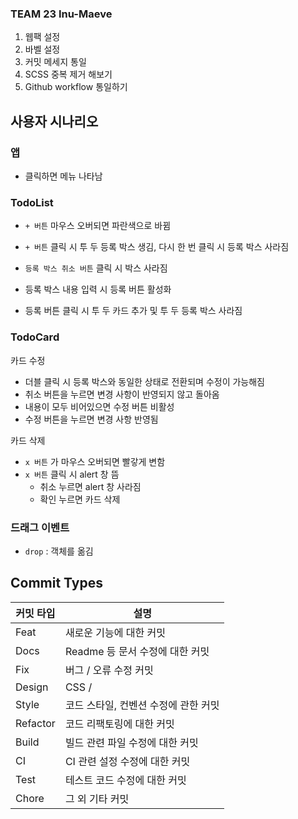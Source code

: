 ### TEAM 23 Inu-Maeve

1. 웹팩 설정
2. 바벨 설정
3. 커밋 메세지 통일
4. SCSS 중복 제거 해보기
5. Github workflow 통일하기

## 사용자 시나리오

### 앱

- 클릭하면 메뉴 나타남

### TodoList

- `+ 버튼` 마우스 오버되면 파란색으로 바뀜
- `+ 버튼` 클릭 시 투 두 등록 박스 생김, 다시 한 번 클릭 시 등록 박스 사라짐

- `등록 박스 취소 버튼` 클릭 시 박스 사라짐
- 등록 박스 내용 입력 시 등록 버튼 활성화
- 등록 버튼 클릭 시 투 두 카드 추가 및 투 두 등록 박스 사라짐

### TodoCard

카드 수정

- 더블 클릭 시 등록 박스와 동일한 상태로 전환되며 수정이 가능해짐
- 취소 버튼을 누르면 변경 사항이 반영되지 않고 돌아옴
- 내용이 모두 비어있으면 수정 버튼 비활성
- 수정 버튼을 누르면 변경 사항 반영됨

카드 삭제

- `x 버튼` 가 마우스 오버되면 빨갛게 변함
- `x 버튼` 클릭 시 alert 창 뜸
    - 취소 누르면 alert 창 사라짐
    - 확인 누르면 카드 삭제

### 드래그 이벤트

- `drop` : 객체를 옮김

## Commit Types

| 커밋 타입 | 설명                    |
|-------|-----------------------|
| Feat  | 새로운 기능에 대한 커밋         |
| Docs  | Readme 등 문서 수정에 대한 커밋 |
| Fix | 버그 / 오류 수정 커밋         |
| Design | CSS /                 |
| Style | 코드 스타일, 컨벤션 수정에 관한 커밋 |
| Refactor | 코드 리팩토링에 대한 커밋        |
| Build | 빌드 관련 파일 수정에 대한 커밋    |
| CI | CI 관련 설정 수정에 대한 커밋 |
| Test | 테스트 코드 수정에 대한 커밋|
| Chore | 그 외 기타 커밋 |